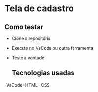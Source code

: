 # Tela de cadastro 

## Como testar 
- Clone o repositório
- Execute no VsCode ou outra ferramenta
- Teste a vontade

  ## Tecnologias usadas
-VsCode
-HTML
-CSS
